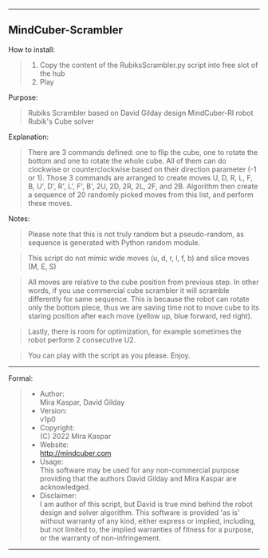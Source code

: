 --------------------------------------------------------------------------------------------------
MindCuber-Scrambler
------------------------------------------------------------------------------------------------
How to install:
> 1. Copy the content of the RubiksScrambler.py script into free slot of the hub
> 2. Play

Purpose:      
> Rubiks Scrambler based on David Gilday design MindCuber-RI robot Rubik's Cube solver

Explanation:   
> There are 3 commands defined: one to flip the cube, one to rotate the bottom and one to
> rotate the whole cube. All of them can do clockwise or counterclockwise based on
> their direction parameter (-1 or 1). Those 3 commands are arranged to create moves
> U, D, R, L, F, B, U', D', R', L', F', B', 2U, 2D, 2R, 2L, 2F, and 2B. Algorithm
> then create a sequence of 20 randomly picked moves from this list, and perform these moves.

Notes:   
> Please note that this is not truly random but a pseudo-random, as sequence is generated with
> Python random module.

> This script do not mimic wide moves (u, d, r, l, f, b) and slice moves (M, E, S)

> All moves are relative to the cube position from previous step. 
> In other words, if you use commercial cube scrambler it will scramble differently for same sequence. 
> This is because the robot can rotate only the bottom piece, thus we are saving time not to move cube to its 
> staring position after each move (yellow up, blue forward, red right).

> Lastly, there is room for optimization, for example sometimes the robot
> perform 2 consecutive U2.

> You can play with the script as you please. Enjoy.
---------------------------------------------------------------------------------------------------
Formal:

> - Author:       
> Mira Kaspar, David Gilday
> - Version:      
> v1p0
> - Copyright:    
> (C) 2022 Mira Kaspar
> - Website:      
>http://mindcuber.com
> - Usage:        
>This software may be used for any non-commercial purpose providing
>that the authors David Gilday and Mira Kaspar are acknowledged.
> - Disclaimer:   
> I am author of this script, but David is true mind behind the robot design and solver algorithm.
> This software is provided 'as is' without warranty of any kind, either
> express or implied, including, but not limited to, the implied warranties
> of fitness for a purpose, or the warranty of non-infringement.
---------------------------------------------------------------------------------------------------
